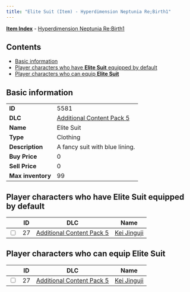 ```yaml
---
title: "Elite Suit (Item) - Hyperdimension Neptunia Re;Birth1"
---
```


[**Item Index**](/neptunia/rb1/item/index.html) - [Hyperdimension Neptunia Re;Birth1](/neptunia/rb1)

## Contents

- [Basic information](#basic-information)
- [Player characters who have **Elite Suit** equipped by default](#player-characters-who-have-elite-suit-equipped-by-default)
- [Player characters who can equip **Elite Suit**](#player-characters-who-can-equip-elite-suit)

## Basic information

|   |   |
| -- | -- |
| **ID** | 5581 |
| **DLC** | [Additional Content Pack 5](/neptunia/rb1/dlc/14-pack5.html) |
| **Name** | Elite Suit |
| **Type** | Clothing |
| **Description** | A fancy suit with blue lining. |
| **Buy Price** | 0 |
| **Sell Price** | 0 |
| **Max inventory** | 99 |

## Player characters who have **Elite Suit** equipped by default

|    | ID | DLC | Name |
| -- | -- | --- | ---- |
| <input type="checkbox" id="rb1-player-14-27" class="trackbox" /> | 27 | [Additional Content Pack 5](/neptunia/rb1/dlc/14-pack5.html) | [Kei Jinguji](/neptunia/rb1/player/14-27-kei-jinguji.html) |

## Player characters who can equip **Elite Suit**

|    | ID | DLC | Name |
| -- | -- | --- | ---- |
| <input type="checkbox" id="rb1-player-14-27" class="trackbox" /> | 27 | [Additional Content Pack 5](/neptunia/rb1/dlc/14-pack5.html) | [Kei Jinguji](/neptunia/rb1/player/14-27-kei-jinguji.html) |